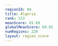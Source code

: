 ```yaml
---
regionId: 84
title: Algeria
rank: 153
meanScore: 65.69
globalMeanScore: 69.82
numRegions: 220
layout: region_score
---
```

